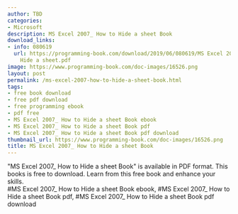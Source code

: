 ```yaml
---
author: TBD
categories:
- Microsoft
description: MS Excel 2007_ How to Hide a sheet Book
download_links:
- info: 080619
  url: https://programming-book.com/download/2019/06/080619/MS Excel 2007_ How to
    Hide a sheet.pdf
image: https://www.programming-book.com/doc-images/16526.png
layout: post
permalink: /ms-excel-2007-how-to-hide-a-sheet-book.html
tags:
- free book download
- free pdf download
- free programming ebook
- pdf free
- MS Excel 2007_ How to Hide a sheet Book ebook
- MS Excel 2007_ How to Hide a sheet Book pdf
- MS Excel 2007_ How to Hide a sheet Book pdf download
thumbnail_url: https://www.programming-book.com/doc-images/16526.png
title: MS Excel 2007_ How to Hide a sheet Book
---
```


 
<div class="item-desc text-justify">
  "MS Excel 2007_ How to Hide a sheet Book" is available in PDF format. This books is free to download. Learn from this free book and enhance your skills.
  <br>
  #MS Excel 2007_ How to Hide a sheet Book ebook, #MS Excel 2007_ How to Hide a sheet Book pdf, #MS Excel 2007_ How to Hide a sheet Book pdf download
</div>